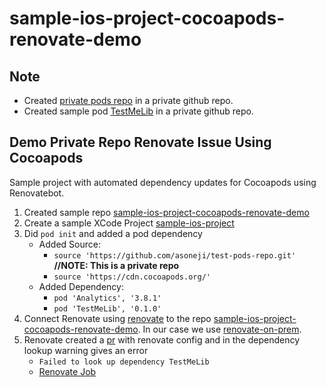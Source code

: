 # sample-ios-project-cocoapods-renovate-demo

## Note
* Created [private pods repo](https://github.com/asoneji/test-pods-repo) in a private github repo.
* Created sample pod [TestMeLib](https://github.com/asoneji/TestMe) in a private github repo.

## Demo Private Repo Renovate Issue Using Cocoapods
Sample project with automated dependency updates for Cocoapods using Renovatebot.
1. Created sample repo [sample-ios-project-cocoapods-renovate-demo](https://github.com/asoneji/sample-ios-project-cocoapods-renovate-demo)
2. Create a sample XCode Project [sample-ios-project](https://github.com/asoneji/sample-ios-project-cocoapods-renovate-demo/tree/master/sample-ios-project)
3. Did `pod init` and added a pod dependency
   * Added Source:
     * `source 'https://github.com/asoneji/test-pods-repo.git'` **//NOTE: This is a private repo**
     * `source 'https://cdn.cocoapods.org/'`
   * Added Dependency:
     * `pod 'Analytics', '3.8.1'`
     * `pod 'TestMeLib', '0.1.0'`
4. Connect Renovate using [renovate](https://github.com/marketplace/renovate) to the repo [sample-ios-project-cocoapods-renovate-demo](https://github.com/asoneji/sample-ios-project-cocoapods-renovate-demo). In our case we use [renovate-on-prem](https://github.com/whitesource/renovate-on-prem).
5. Renovate created a [pr](https://github.com/asoneji/sample-ios-project-cocoapods-renovate-demo/pull/1) with renovate config and in the dependency lookup warning gives an error
   * `Failed to look up dependency TestMeLib`
   * [Renovate Job](https://app.renovatebot.com/dashboard#github/asoneji/sample-ios-project-cocoapods-renovate-demo/193041246)

